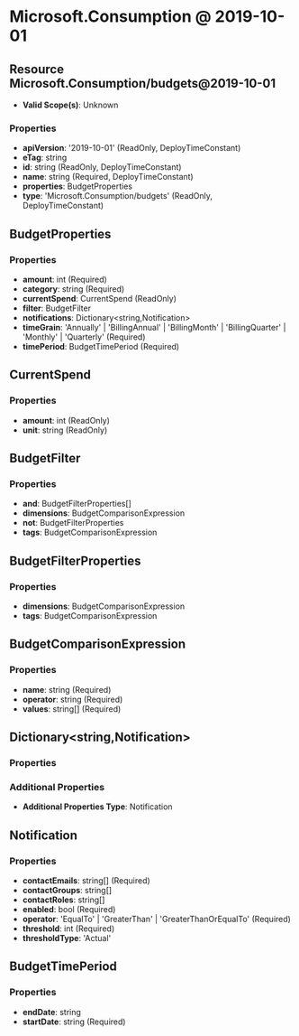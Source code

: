 # Microsoft.Consumption @ 2019-10-01

## Resource Microsoft.Consumption/budgets@2019-10-01
* **Valid Scope(s)**: Unknown
### Properties
* **apiVersion**: '2019-10-01' (ReadOnly, DeployTimeConstant)
* **eTag**: string
* **id**: string (ReadOnly, DeployTimeConstant)
* **name**: string (Required, DeployTimeConstant)
* **properties**: BudgetProperties
* **type**: 'Microsoft.Consumption/budgets' (ReadOnly, DeployTimeConstant)

## BudgetProperties
### Properties
* **amount**: int (Required)
* **category**: string (Required)
* **currentSpend**: CurrentSpend (ReadOnly)
* **filter**: BudgetFilter
* **notifications**: Dictionary<string,Notification>
* **timeGrain**: 'Annually' | 'BillingAnnual' | 'BillingMonth' | 'BillingQuarter' | 'Monthly' | 'Quarterly' (Required)
* **timePeriod**: BudgetTimePeriod (Required)

## CurrentSpend
### Properties
* **amount**: int (ReadOnly)
* **unit**: string (ReadOnly)

## BudgetFilter
### Properties
* **and**: BudgetFilterProperties[]
* **dimensions**: BudgetComparisonExpression
* **not**: BudgetFilterProperties
* **tags**: BudgetComparisonExpression

## BudgetFilterProperties
### Properties
* **dimensions**: BudgetComparisonExpression
* **tags**: BudgetComparisonExpression

## BudgetComparisonExpression
### Properties
* **name**: string (Required)
* **operator**: string (Required)
* **values**: string[] (Required)

## Dictionary<string,Notification>
### Properties
### Additional Properties
* **Additional Properties Type**: Notification

## Notification
### Properties
* **contactEmails**: string[] (Required)
* **contactGroups**: string[]
* **contactRoles**: string[]
* **enabled**: bool (Required)
* **operator**: 'EqualTo' | 'GreaterThan' | 'GreaterThanOrEqualTo' (Required)
* **threshold**: int (Required)
* **thresholdType**: 'Actual'

## BudgetTimePeriod
### Properties
* **endDate**: string
* **startDate**: string (Required)

